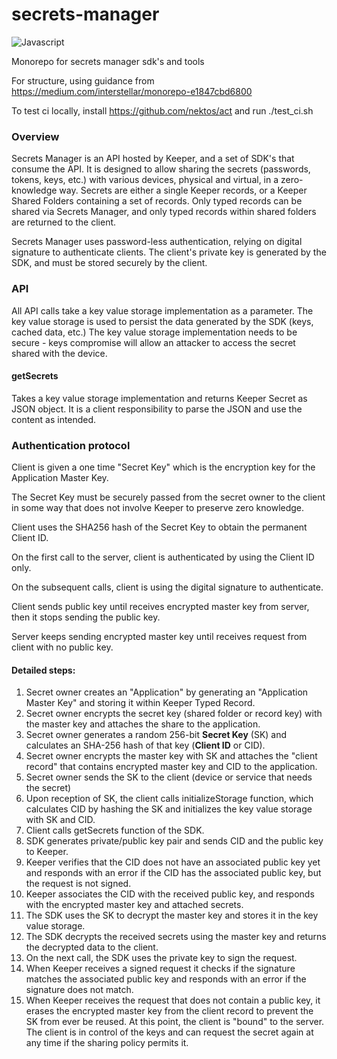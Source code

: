 # secrets-manager

![Javascript](https://github.com/Keeper-Security/secrets-manager/actions/workflows/test.js.yml/badge.svg)

Monorepo for secrets manager sdk's and tools



For structure, using guidance from https://medium.com/interstellar/monorepo-e1847cbd6800

To test ci locally, install https://github.com/nektos/act and run ./test_ci.sh

### Overview

Secrets Manager is an API hosted by Keeper, and a set of SDK's that consume the API.
It is designed to allow sharing the secrets (passwords, tokens, keys, etc.) with various devices, 
physical and virtual, in a zero-knowledge way. Secrets are either a single Keeper records, or a Keeper Shared Folders
containing a set of records. Only typed records can be shared via Secrets Manager, and only typed records within
shared folders are returned to the client.

Secrets Manager uses password-less authentication, relying on digital signature to authenticate clients.
The client's private key is generated by the SDK, and must be stored securely by the client. 

### API

All API calls take a key value storage implementation as a parameter.
The key value storage is used to persist the data generated by the SDK (keys, cached data, etc.)
The key value storage implementation needs to be secure - keys compromise will allow an attacker to 
access the secret shared with the device.

#### getSecrets
Takes a key value storage implementation and returns Keeper Secret as JSON object. 
It is a client responsibility to parse the JSON and use the content as intended. 

### Authentication protocol

Client is given a one time "Secret Key" which is the encryption key for the Application Master Key.

The Secret Key must be securely passed from the secret owner to the client in some way that does not involve Keeper
to preserve zero knowledge.

Client uses the SHA256 hash of the Secret Key to obtain the permanent Client ID.

On the first call to the server, client is authenticated by using the Client ID only.

On the subsequent calls, client is using the digital signature to authenticate.

Client sends public key until receives encrypted master key from server, then it stops sending the public key.

Server keeps sending encrypted master key until receives request from client with no public key.

#### Detailed steps:  

1. Secret owner creates an "Application" by generating an "Application Master Key" and storing it within Keeper Typed Record.  
1. Secret owner encrypts the secret key (shared folder or record key) with the master key and attaches the share to the application.
1. Secret owner generates a random 256-bit **Secret Key** (SK) and calculates an SHA-256 hash of that key (**Client ID** or CID).
1. Secret owner encrypts the master key with SK and attaches the "client record" that contains encrypted master key and CID to the application. 
1. Secret owner sends the SK to the client (device or service that needs the secret)
1. Upon reception of SK, the client calls initializeStorage function, which calculates CID by hashing the SK 
   and initializes the key value storage with SK and CID.
1. Client calls getSecrets function of the SDK.
1. SDK generates private/public key pair and sends CID and the public key to Keeper.
1. Keeper verifies that the CID does not have an associated public key yet and responds with an error if 
   the CID has the associated public key, but the request is not signed.
1. Keeper associates the CID with the received public key, and responds with the encrypted master key and attached secrets.
1. The SDK uses the SK to decrypt the master key and stores it in the key value storage.
1. The SDK decrypts the received secrets using the master key and returns the decrypted data to the client.
1. On the next call, the SDK uses the private key to sign the request.
1. When Keeper receives a signed request it checks if the signature matches the associated public key and responds 
    with an error if the signature does not match.
1. When Keeper receives the request that does not contain a public key, it erases the encrypted master key from 
    the client record to prevent the SK from ever be reused.
    At this point, the client is "bound" to the server. The client is in control of the keys and can request the secret 
    again at any time if the sharing policy permits it.
    
 





